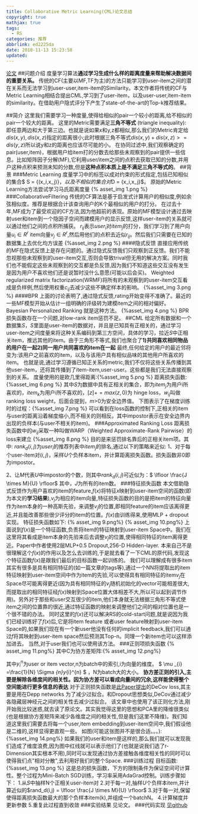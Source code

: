 ```yaml
---
title: Collaborative Metric Learning(CML)论文总结
copyright: true
mathjax: true
tags:
  - RS
categories: 推荐
abbrlink: ed2225da
date: 2018-11-13 15:23:58
updated:
---
```

[论文](http://delivery.acm.org/10.1145/3060000/3052639/p193-hsieh.pdf?ip=112.6.124.171&id=3052639&acc=ACTIVE%20SERVICE&key=BF85BBA5741FDC6E%2E33A83A51ACB36C8E%2E4D4702B0C3E38B35%2E4D4702B0C3E38B35&__acm__=1542094284_84051fb2edb5faf170d850677a2f0385)
##问题介绍
度量学习算法**通过学习生成什么样的距离度量来帮助解决数据间的重要关系。**
传统的CF(主要以MF,TF为主)的方法只能学习到user-item之间的潜在关系而无法学习到user-user,item-item的Similarity。本文作者将传统的CF与Metric Learning相结合提出CML,学习到了user-item，以及user-user,item-item的similarity。在借助用户隐式评分下产生了state-of-the-art的Top-k推荐结果。
<!--more-->
##简介
这里我们需要学习一种度量,使得给相似的pair一个较小的距离,给不相似的pair一个较大的距离。
这里的Metric需要满足**三角不等式** (triangle inequality):
即任意两边和大于第三边。也就是说如果x和y,z都相似,那么我们的Metric肯定给$dis(x,y),dis(x,z)$指定的距离很小;此时根据三角不等式$dis(x,y) + dis(x,z) >= dis(y,z)$所以说y和z的距离也应该尽可能的小。
在协同过滤中,我们观察确定的pair(user,item)，根据用户给item打的分数去给那些未观察到的pair提供一些信息。比如矩阵因子分解(MF),它利用user/item之间的点积去获取已知的分数,并用户这种点积来预测未知的分数,但是**这种点积本质上是不满足三角不等式的**。
##背景
###Metric Learning
度量学习中的标签以成对约束的形式指定,包括已知相似的集合$ S = \{(x_i,x_j)\}$，以及不相似的集合对$D = \{x_i,x_j\}$。
原始的Metric Learning方法尝试学习马氏距离度量
{% asset_img 1.png %}
###CollaborativeFiltering
传统的CF算法是基于启发式计算用户的相似度,例如余弦相似度。推荐是根据合计该查询用户的K个最相似的用户的打分。
在过去十年,MF成为了最受欢迎的CF方法,因为他超前的表现。原始的MF模型设计通过去映射user和item到一个隐因子空间而建模用户的显示反馈,这样user-item的关系就可以通过他们之间的点积所捕获。
$r_{ij}$表示$user_i$对$item_j$的打分，我们学习到了用户向量$u_i \in R^r$ item向量$v_j \in R^r$,然后用他们的点积去近似$r_{ij}$。然后我们只需要在已知的数据集上去优化均方误差
{%asset_img 2.png %}
####隐式反馈
直接应用传统的MF在隐式反馈上是存在问题的。通过隐式反馈我们只观察到正反馈。我们不能忽视那些未观察到的user-item交互,否则会导致trival但无用的解决方案。同时我们也不能假定这些未观察到的交互都是负反馈,因为我们不知道这些交互没有发生是因为用户不喜欢他们还是说暂时没什么意愿(可能以后会买)。
Weighted regularized matrix factorization(WRMF)将所有的未观察到的user-item交互看成是负样例,然后使用权重$c_{ij}$去减少这些不确定样本的影响。
{%asset_img 3.png %}
####BPR
上面的讨论表明了,通过隐式反馈,rating开始变得不准确了。最近的一些MF模型开始从估计一组明确的评级转为建模item之间的相对偏好。
Bayesian Personalized Ranking 就是这种方法。
{%asset_img 4.png %}
BPR损失函数存在一个问题,对low-rank item惩罚不足。
##CML
给定所有数据和一个数据集$S$，$S$里面是user-item的数据对，并且是已知具有正相关的，通过学习user-item之间度量来将这种关系编码到第三方空间，具体的学习，拉近$S$中正相关item，推远其他的item。由于三角形不等式,我们也聚合了**1)共同喜欢相同物品的用户在一起2)同一用户共同喜欢的item在一起**
最终,任何给定的用户的最近邻将变为:该用户之前喜欢的item，以及与该用户具有相似品味的其他用户所喜欢的item。
也就是说,通过学习遵循已知正关系的metric,我们不仅将这些关系传播到其他user-item，还将其传播到了item-item,user-user。这些都是我们无法直接观察到的关系。
度量使用的是欧几里得距离:{%asset_img 5.png %}
距离损失函数:{%asset_img 6.png %}
其中$S$为数据中具有正相关的集合，即为$item_j$为用户i所喜欢的，$item_k$为用户i所不喜欢的，$[z]+=max(z,0)$为 hinge loss，$w_{ij}$叫做ranking loss weight，后面会提到，$m>$0为安全边界值。
下图表示了在梯度训练时的过程：{%asset_img 7.png %}
可以看到在loss函数的控制下,正相关的item与user的距离沿着梯度缩小,而不相关的则相反。其中impostor表示在安全边界内出现的负样本(与user不相关的item)。
###Approximated Ranking Loss
距离损失函数中的$w_{ij}$采取一种叫做WARP（Weighted Approximate-Rank Pairwise）的loss来建立
{%asset_img 8.png %}
目的是来惩罚排名靠后的正相关item项。其中:
$rank_d(i,j)$为$user_i$的推荐列表中$item_j$的排名,通过以下的策略来近似:
1、对于每个user-item对$(i,j)$，采样$U$个负样本item，并计算距离损失函数。损失函数非0即为impostor。

2、让$M$代表$U$中impostor的个数，则其中$rank_d(i,j)$可近似为：$ \lfloor \frac{J \times M}{U} \rfloor$
其中，$J$为所有的item数。
###特征损失函数
本文借助隐式反馈作为用户喜欢的item的feature,$f(x)$将特征$x$映射到user-item空间的函数(即为本文的**学习结果**),$v_j$为相应的item向量,特征损失函数的目的是把item的特征向量作为item本身的一种高斯先验，来调整$v_j$的位置,即相同feature的item应该离得更近,并且能改善那些很少评分的item的位置。$f(x)$由训练得来,使用MLP + dropout实现。
特征损失函数如下:
{% asset_img 9.png%}
{% asset_img 10.png%}
上面说到$f(x)$是一个特征函数,负责将item的特征映射到user-item Space中。我们在这里将其看成是item本身的先验来后去调整$v_j$的位置,使得相同特征的item离得更近。Paper中作者使用2层MLP+0.5 Dropout,256-D Hidden-layer. 
本来自己不是很理解这个$f(x)$的作用以及怎么去训练的,于是就去看了一下CML的原代码,发现这个特征函数$f(x)$是跟我们最后的目标函数一起训练的。
我们可以理解成有很多item其实有很多是具有相同特征的(如一篇文章的tags等),通过一个NN将提取出的item特征映射到user-item空间中作为item的先验,可以使得具有相同特征的item$v_j$在Space尽可能离得更近(因为具有相同特征的$v_j$随机初始化的vector可能相差很大,而提取出的相同特征经$f(x)$映射到Space位置大体相差不大,所以可以起到调节作用)。另外对于那些和user交互很少的item,他们本身就无法根据三角形不等式使item之间的位置靠的很近,通过特征函数的映射来调整他们之间的相对位置也是一个很不错的办法。
同时这里的$f(x)$还可以解决RS的cold-start问题,就是说因为我们已经训练好了$f(x)$后,它是将item feature 或者user feature映射到user-item Space的,如果我们现在有一个新user他没有任何的implicit feedback,我们可以通过$f$将其映射到user-item space然后预测其Top-n。同理一个新item也可以这样添加进去。
当然,对于user我们也可以使用该方法。
###正则项损失函数
{% asset_img 11.png%}
其中C为协方差矩阵:{% asset_img 12.png%}

其中$y_i^n$为user or item vector,n为batch中的索引,i为向量的维度。 $ \mu _{i} =\frac{1}{N} \Sigma _{n}y_{i}^{n}  $ ，N为batch大的大小。
**协方差正则的引入,主要是解除各维度间的相关性。因为协方差可以看成向量间的冗余,这样能使得整个空间能进行更多信息的表达**
对于正则损失函数是[此Paper提出](https://arxiv.org/abs/1511.06068)的DeCov loss,其主要是用在Depp networks 为了减少过拟合。和Dropout思想类似,DeCov通过减少各隐藏层神经元之间的相关性去减少过拟合。
该文章中也使用了该正则化方法,刚开始我比较迷惑,就去读了原论文。其实我觉得这里的思想和PCA里的降维很类似(也是根据协方差矩阵来减少各维度之间的相关性,但是我们这里不降维)。我们知道这里我们需要去将每一个user,item embedding到user-item空间中,我们假设他是二维的,这样显得更直观一些。
如图(可能这张图并不是很合适。。。):
{%asset_img 14.png%}
如果我们的user和item是这样的,那么我们就可以发现我们造成了维度浪费,因为图中红线就可以表示他们了(也就是说我们选了r-Dimension其实根本不用),同时可以发现通过协方差接触各维度相关性的同时可以使得我们点"相对分散",去利用好我们的整个Space.
###训练过程
目标函数:{%asset_img 13.png %}
这是总的损失函数，下方的限制条件为保证空间可计算性。整个过程为Mini-Batch SGD训练，学习率采用AdaGrad控制。训练步骤如下：
1.从$S$中抽样N个正相关user-item对
2.对于每一对,抽样$U$个负样本item,并计算近似的$rand_d(i,j) = \lfloor \frac{J \times M}{U} \rfloor$
3.对于每一对,保留使得距离损失函数最大的那个负样本item(k),并组成一个batchN。
4.计算梯度并更新参数
5.重复此过程直到收敛
###实验结果
见论文。
###代码实现
[见github](https://github.com/changun/CollMetric)

